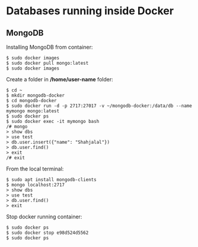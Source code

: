 # Databases running inside Docker

## MongoDB

Installing MongoDB from container:
```
$ sudo docker images
$ sudo docker pull mongo:latest
$ sudo docker images
```

Create a folder in **/home/user-name** folder:
```
$ cd ~
$ mkdir mongodb-docker
$ cd mongodb-docker
$ sudo docker run -d -p 2717:27017 -v ~/mongodb-docker:/data/db --name mymongo mongo:latest
$ sudo docker ps
$ sudo docker exec -it mymongo bash
/# mongo
> show dbs
> use test
> db.user.insert({"name": "Shahjalal"})
> db.user.find()
> exit
/# exit
```

From the local terminal:
```
$ sudo apt install mongodb-clients
$ mongo localhost:2717
> show dbs
> use test
> db.user.find()
> exit
```

Stop docker running container:
```
$ sudo docker ps
$ sudo docker stop e98d524d5562
$ sudo docker ps
```
